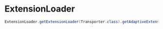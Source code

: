 # ExtensionLoader

```java
ExtensionLoader.getExtensionLoader(Transporter.class).getAdaptiveExtension();
```